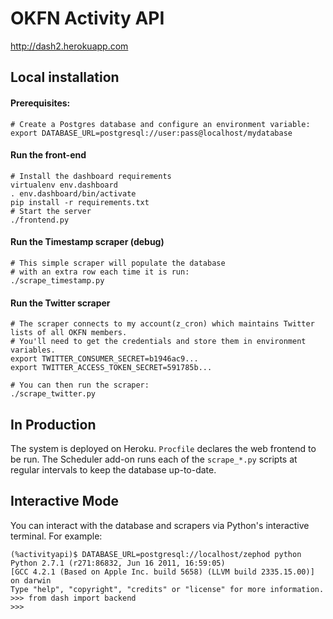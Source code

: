 # OKFN Activity API

http://dash2.herokuapp.com

## Local installation

#### Prerequisites:
 
    # Create a Postgres database and configure an environment variable:
    export DATABASE_URL=postgresql://user:pass@localhost/mydatabase 

#### Run the front-end

    # Install the dashboard requirements
    virtualenv env.dashboard
    . env.dashboard/bin/activate
    pip install -r requirements.txt
    # Start the server
    ./frontend.py

#### Run the Timestamp scraper (debug)

    # This simple scraper will populate the database 
    # with an extra row each time it is run:
    ./scrape_timestamp.py

#### Run the Twitter scraper

    # The scraper connects to my account(z_cron) which maintains Twitter lists of all OKFN members.
    # You'll need to get the credentials and store them in environment variables.
    export TWITTER_CONSUMER_SECRET=b1946ac9...
    export TWITTER_ACCESS_TOKEN_SECRET=591785b...
    
    # You can then run the scraper:
    ./scrape_twitter.py

## In Production
The system is deployed on Heroku. `Procfile` declares the web frontend to be run. The Scheduler add-on runs each of the `scrape_*.py` scripts at regular intervals to keep the database up-to-date.

## Interactive Mode

You can interact with the database and scrapers via Python's interactive terminal. For example:

    (%activityapi)$ DATABASE_URL=postgresql://localhost/zephod python
    Python 2.7.1 (r271:86832, Jun 16 2011, 16:59:05) 
    [GCC 4.2.1 (Based on Apple Inc. build 5658) (LLVM build 2335.15.00)] on darwin
    Type "help", "copyright", "credits" or "license" for more information.
    >>> from dash import backend
    >>> 

